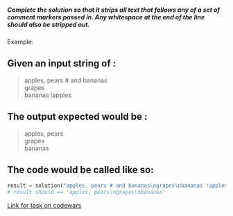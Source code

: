 ##### Complete the solution so that it strips all text that follows any of a set of comment markers passed in. Any whitespace at the end of the line should also be stripped out.

Example:

## Given an input string of :

> apples, pears # and bananas \
grapes \
bananas !apples

## The output expected would be :

> apples, pears\
grapes\
bananas
## The code would be called like so:

```python
result = solution("apples, pears # and bananas\ngrapes\nbananas !apples", ["#", "!"])
# result should == "apples, pears\ngrapes\nbananas"
```

[Link for task on codewars](https://www.codewars.com/kata/51c8e37cee245da6b40000bd/)
